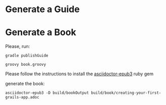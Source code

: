 # Generate a Guide

# Generate a Book

Please, run: 

    gradle publishGuide

    groovy book.groovy

Please follow the instructions to install the [asciidoctor-epub3](http://asciidoctor.org/docs/convert-asciidoc-to-epub/) ruby gem

generate the book:

    asciidoctor-epub3 -D build/bookOutput build/book/creating-your-first-grails-app.adoc

